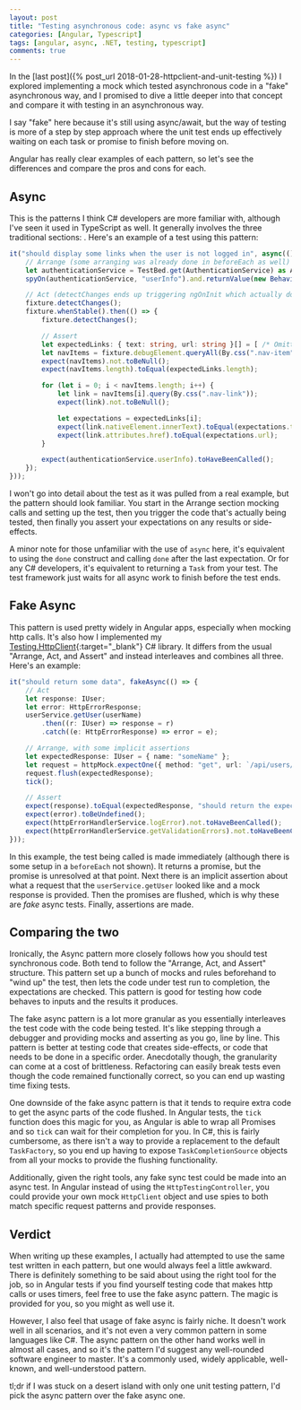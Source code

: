 ```yaml
---
layout: post
title: "Testing asynchronous code: async vs fake async"
categories: [Angular, Typescript]
tags: [angular, async, .NET, testing, typescript]
comments: true
---
```

In the [last post]({% post_url 2018-01-28-httpclient-and-unit-testing %}) I explored implementing a mock which tested asynchronous code in a "fake" asynchronous way, and I promised to dive a little deeper into that concept and compare it with testing in an asynchronous way.

I say "fake" here because it's still using async/await, but the way of testing is more of a step by step approach where the unit test ends up effectively waiting on each task or promise to finish before moving on.

Angular has really clear examples of each pattern, so let's see the differences and compare the pros and cons for each.

## Async

This is the patterns I think C# developers are more familiar with, although I've seen it used in TypeScript as well. It generally involves the three traditional sections: . Here's an example of a test using this pattern:

```ts
it("should display some links when the user is not logged in", async(() => {
    // Arrange (some arranging was already done in beforeEach as well)
    let authenticationService = TestBed.get(AuthenticationService) as AuthenticationService;
    spyOn(authenticationService, "userInfo").and.returnValue(new BehaviorSubject(notLoggedInUser));

    // Act (detectChanges ends up triggering ngOnInit which actually does the work we're testing)
    fixture.detectChanges();
    fixture.whenStable().then(() => {
        fixture.detectChanges();

        // Assert
        let expectedLinks: { text: string, url: string }[] = [ /* Omitted for brevity */ ];
        let navItems = fixture.debugElement.queryAll(By.css(".nav-item"));
        expect(navItems).not.toBeNull();
        expect(navItems.length).toEqual(expectedLinks.length);

        for (let i = 0; i < navItems.length; i++) {
            let link = navItems[i].query(By.css(".nav-link"));
            expect(link).not.toBeNull();

            let expectations = expectedLinks[i];
            expect(link.nativeElement.innerText).toEqual(expectations.text);
            expect(link.attributes.href).toEqual(expectations.url);
        }

        expect(authenticationService.userInfo).toHaveBeenCalled();
    });
}));
```

I won't go into detail about the test as it was pulled from a real example, but the pattern should look familiar. You start in the Arrange section mocking calls and setting up the test, then you trigger the code that's actually being tested, then finally you assert your expectations on any results or side-effects.

A minor note for those unfamiliar with the use of `async` here, it's equivalent to using the `done` construct and calling `done` after the last expectation. Or for any C# developers, it's equivalent to returning a `Task` from your test. The test framework just waits for all async work to finish before the test ends.

## Fake Async

This pattern is used pretty widely in Angular apps, especially when mocking http calls. It's also how I implemented my [Testing.HttpClient](https://www.nuget.org/packages/Testing.HttpClient){:target="_blank"} C# library. It differs from the usual "Arrange, Act, and Assert" and instead interleaves and combines all three. Here's an example:

```ts
it("should return some data", fakeAsync(() => {
    // Act
    let response: IUser;
    let error: HttpErrorResponse;
    userService.getUser(userName)
        .then((r: IUser) => response = r)
        .catch((e: HttpErrorResponse) => error = e);

    // Arrange, with some implicit assertions
    let expectedResponse: IUser = { name: "someName" };
    let request = httpMock.expectOne({ method: "get", url: `/api/users/${userName}` });
    request.flush(expectedResponse);
    tick();

    // Assert
    expect(response).toEqual(expectedResponse, "should return the expected response");
    expect(error).toBeUndefined();
    expect(httpErrorHandlerService.logError).not.toHaveBeenCalled();
    expect(httpErrorHandlerService.getValidationErrors).not.toHaveBeenCalled();
}));
```

In this example, the test being called is made immediately (although there is some setup in a `beforeEach` not shown). It returns a promise, but the promise is unresolved at that point. Next there is an implicit assertion about what a request that the `userService.getUser` looked like and a mock response is provided. Then the promises are flushed, which is why these are _fake_ async tests. Finally, assertions are made.

## Comparing the two

Ironically, the Async pattern more closely follows how you should test synchronous code. Both tend to follow the "Arrange, Act, and Assert" structure. This pattern set up a bunch of mocks and rules beforehand to "wind up" the test, then lets the code under test run to completion, the expectations are checked. This pattern is good for testing how code behaves to inputs and the results it produces.

The fake async pattern is a lot more granular as you essentially interleaves the test code with the code being tested. It's like stepping through a debugger and providing mocks and asserting as you go, line by line. This pattern is better at testing code that creates side-effects, or code that needs to be done in a specific order. Anecdotally though, the granularity can come at a cost of brittleness. Refactoring can easily break tests even though the code remained functionally correct, so you can end up wasting time fixing tests.

One downside of the fake async pattern is that it tends to require extra code to get the async parts of the code flushed. In Angular tests, the `tick` function does this magic for you, as Angular is able to wrap all Promises and so `tick` can wait for their completion for you. In C#, this is fairly cumbersome, as there isn't a way to provide a replacement to the default `TaskFactory`, so you end up having to expose `TaskCompletionSource` objects from all your mocks to provide the flushing functionality.

Additionally, given the right tools, any fake sync test could be made into an async test. In Angular instead of using the `HttpTestingController`, you could provide your own mock `HttpClient` object and use spies to both match specific request patterns and provide responses.

## Verdict

When writing up these examples, I actually had attempted to use the same test written in each pattern, but one would always feel a little awkward. There is definitely something to be said about using the right tool for the job, so in Angular tests if you find yourself testing code that makes http calls or uses timers, feel free to use the fake async pattern. The magic is provided for you, so you might as well use it.

However, I also feel that usage of fake async is fairly niche. It doesn't work well in all scenarios, and it's not even a very common pattern in some languages like C#. The async pattern on the other hand works well in almost all cases, and so it's the pattern I'd suggest any well-rounded software engineer to master. It's a commonly used, widely applicable, well-known, and well-understood pattern.

tl;dr if I was stuck on a desert island with only one unit testing pattern, I'd pick the async pattern over the fake async one.
